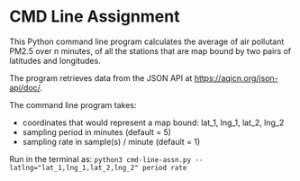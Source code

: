 # CMD Line Assignment

This Python command line program calculates the average of air pollutant PM2.5 over n minutes, of
all the stations that are map bound by two pairs of latitudes and longitudes.

The program retrieves data from the JSON API at https://aqicn.org/json-api/doc/.

The command line program takes:
- coordinates that would represent a map bound: lat_1, lng_1,
lat_2, lng_2
- sampling period in minutes (default = 5)
- sampling rate in sample(s) / minute (default = 1)

Run in the terminal as: `python3 cmd-line-assn.py --latlng="lat_1,lng_1,lat_2,lng_2" period rate`
